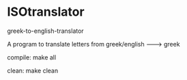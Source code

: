 # ISOtranslator
greek-to-english-translator

A program to translate letters from greek/english ---> greek

compile:
make all

clean:
make clean
